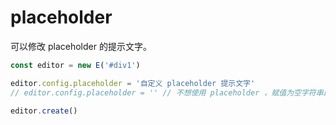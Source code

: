 # placeholder

可以修改 placeholder 的提示文字。

```js
const editor = new E('#div1')

editor.config.placeholder = '自定义 placeholder 提示文字'
// editor.config.placeholder = '' // 不想使用 placeholder ，赋值为空字符串即可

editor.create()
```
